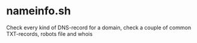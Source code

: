 # nameinfo.sh
Check every kind of DNS-record for a domain, check a couple of common TXT-records, robots file and whois
